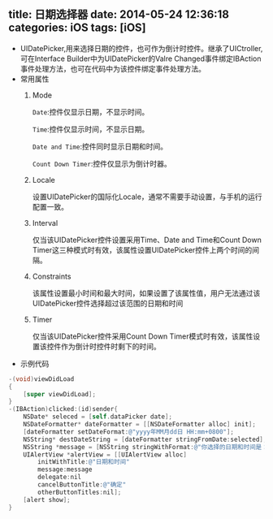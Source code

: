 title: 日期选择器
date: 2014-05-24 12:36:18
categories: iOS
tags: [iOS]
---
- UIDatePicker,用来选择日期的控件，也可作为倒计时控件。继承了UICtroller,可在Interface Builder中为UIDatePicker的Valre Changed事件绑定IBAction事件处理方法，也可在代码中为该控件绑定事件处理方法。
- 常用属性
    1. Mode
    
        `Date`:控件仅显示日期，不显示时间。

        `Time`:控件仅显示时间，不显示日期。
        
        `Date and Time`:控件同时显示日期和时间。
        
        `Count Down Timer`:控件仅显示为倒计时器。
    2. Locale
        
        设置UIDatePicker的国际化Locale，通常不需要手动设置，与手机的运行配置一致。    
    3. Interval
    
        仅当该UIDatePicker控件设置采用Time、Date and Time和Count Down Timer这三种模式时有效，该属性设置UIDatePicker控件上两个时间的间隔。
        
    4. Constraints
        
        该属性设置最小时间和最大时间，如果设置了该属性值，用户无法通过该UIDatePicker控件选择超过该范围的日期和时间
    5. Timer
    
        仅当该UIDatePicker控件采用Count Down Timer模式时有效，该属性设置该控件作为倒计时控件时剩下的时间。
- 示例代码
```Objective-C
-(void)viewDidLoad
{
    [super viewDidLoad];
}
-(IBAction)clicked:(id)sender{
    NSDate* seleced = [self.dataPicker date];
    NSDateFormatter* dateFormatter = [[NSDateFormatter alloc] init];
    [dateFormatter setDateFormat:@"yyyy年MM月dd日 HH:mm+0800"];
    NSString* destDateString = [dateFormatter stringFromDate:selected];
    NSString *message = [NSString stringWithFormat:@"你选择的日期和时间是：%@"，destDateString];
    UIAlertView *alertView = [[UIAlertView alloc]
        initWithTitle:@"日期和时间"
        message:message
        delegate:nil
        cancelButtonTitle:@"确定"
        otherButtonTitles:nil];
    [alert show];
}
```